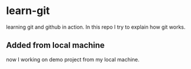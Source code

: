 # learn-git
learning git and github in action.
In this repo I try to explain how git works.

## Added from local machine
now I working on demo project from my local machine.

